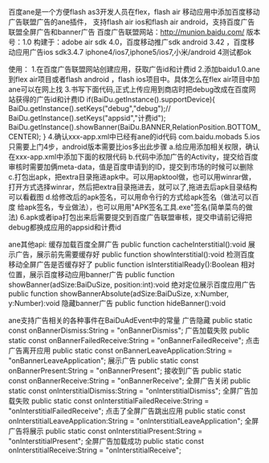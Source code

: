 百度ane是一个方便flash as3开发人员在flex，flash air 移动应用中添加百度移动广告联盟广告的ane插件，
支持flash air ios和flash air android，支持百度广告联盟全屏广告和banner广告
百度广告联盟网站：http://munion.baidu.com/
版本号：1.0
构建于：adobe air sdk 4.0，百度移动推广sdk android 3.42 ，百度移动应用广告ios sdk3.4.7
iphone4/ios7,iphone5/ios7,小米/android 4测试都ok

使用：
1.在百度广告联盟网站创建应用，获取广告id和计费id
2.添加baidu1.0.ane到flex air项目或者flash android ，flash ios项目中。具体怎么在flex air项目中加ane可以在网上找
3.书写下面代码,正式上传应用到商店时把debug改成在百度网站获得的广告id和计费ID
if(BaiDu.getInstance().supportDevice){
	BaiDu.getInstance().setKeys("debug","debug");//	BaiDu.getInstance().setKeys("appsid","计费id");
	BaiDu.getInstance().showBanner(BaiDu.BANNER,RelationPosition.BOTTOM_CENTER);
}
4.确认xxx-app.xml中已经有ane的id代码
 <extensionID>com.baidu.mobads</extensionID>
5.ios只需要上门4步，android版本需要比ios多出此步骤
     a.给应用添加相关权限，确认在xxx-app.xml中添加下面的权限代码
            <uses-permission android:name="android.permission.INTERNET"/>
	    <uses-permission android:name="android.permission.WRITE_EXTERNAL_STORAGE"/>
	    <uses-permission android:name="android.permission.READ_PHONE_STATE"/>
	    <uses-permission android:name="android.permission.ACCESS_NETWORK_STATE"/>
	    <uses-permission android:name="android.permission.ACCESS_WIFI_STATE"/>
	    <uses-permission android:name="android.permission.ACCESS_COARSE_LOCATION"/>
     b.代码中添加广告的Activity，提交给百度审核时需要加俩meta-data，值是百度申请到的ID，提交到市场的时候可以删除
        <application>
    	<meta-data android:name="BaiduMobAd_APP_ID" android:value="debug" /> 
	<meta-data android:name="BaiduMobAd_APP_SEC" android:value="debug" />
  	 <activity android:name="com.baidu.mobads.AppActivity" android:configChanges="keyboard|keyboardHidden|orientation"/> 
	</application>
     c.打包出apk，把extra目录拖进apk中。可以用apktool做，也可以用winrar做，打开方式选择winrar，然后把extra目录拖进去，就可以了,拖进去后apk目录结构可以看截图
     d.给修改后的apk签名，可以用命令行的方式给apk签名（做法可以百度 给apk签名，专业做法），也可以用用"APK签名工具.exe"签名(简单菜鸟的做法)
6.apk或者ipa打包出来后需要提交到百度广告联盟审核，提交申请前记得把debug都换成应用的appsid和计费id

ane其他api:
缓存加载百度全屏广告
public function cacheInterstitial():void
展示广告，展示前先需要缓存好
public function showInterstitial():void
检测百度移动全屏广告是否缓存好了
public function isInterstitialReady():Boolean
相对位置，展示百度移动应用banner广告
public function showBanner(adSize:BaiDuSize, position:int):void
绝对定位展示百度应用广告
public function showBannerAbsolute(adSize:BaiDuSize, x:Number, y:Number):void
隐藏banner广告
public function hideBanner():void

ane支持广告相关的各种事件在BaiDuAdEvent中的常量
广告隐藏
public static const onBannerDismiss:String = "onBannerDismiss";
广告加载失败
public static const onBannerFailedReceive:String = "onBannerFailedReceive";
点击广告离开应用
public static const onBannerLeaveApplication:String = "onBannerLeaveApplication";
展示广告
public static const onBannerPresent:String = "onBannerPresent";
接收到广告
public static const onBannerReceive:String = "onBannerReceive";
全屏广告关闭
public static const onInterstitialDismiss:String = "onInterstitialDismiss";
全屏广告加载失败
public static const onInterstitialFailedReceive:String = "onInterstitialFailedReceive";
点击了全屏广告跳出应用
public static const onInterstitialLeaveApplication:String = "onInterstitialLeaveApplication";
全屏广告将展示
public static const onInterstitialPresent:String = "onInterstitialPresent";
全屏广告加载成功
public static const onInterstitialReceive:String = "onInterstitialReceive";
